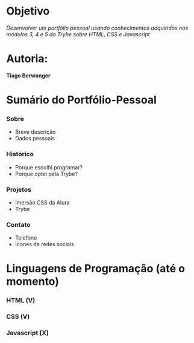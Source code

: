 # Objetivo
<i> Desenvolver um portfólio pessoal usando conhecimentos adquiridos nos módulos 3, 4 e 5 da Trybe sobre HTML, CSS e Javascript </i>

# Autoria: 
<b>Tiago Berwanger</b>

# Sumário do Portfólio-Pessoal
### Sobre
<ul> 
  <li> Breve descrição
  <li> Dados pessoais
</ul>

### Histórico
<ul> 
  <li> Porque escolhi programar?
  <li> Porque optei pela Trybe?
</ul>
    
### Projetos
<ul> 
  <li> Imersão CSS da Alura
  <li> Trybe
</ul>
    
### Contato
<ul> 
  <li> Telefone
  <li> Ícones de redes sociais
</ul>

# Linguagens de Programação (até o momento)
### HTML (V)
### CSS (V)
### Javascript (X)
